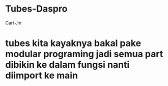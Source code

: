 # Tubes-Daspro
Cari Jin
# tubes kita kayaknya bakal pake modular programing jadi semua part dibikin ke dalam fungsi nanti diimport ke main
